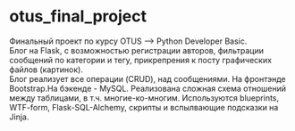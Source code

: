 # otus_final_project
Финальный проект по курсу OTUS --> Python Developer Basic.    
Блог на Flask, с возможностью регистрации авторов, фильтрации сообщений по категории и тегу, прикрепрения  к посту графических файлов (картинок).     
Блог реализует все операции (CRUD), над сообщениями. На фронтэнде Bootstrap.На бэкенде - MySQL. Реализована сложная схема отношений между таблицами, в т.ч. многие-ко-многим. Используются blueprints, WTF-form, Flask-SQL-Alchemy, скрипты и вспылвающие подсказки  на Jinja.    

